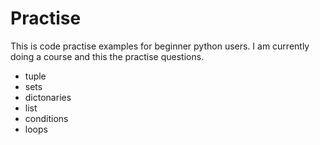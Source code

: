 # Practise

This is code practise examples for beginner python users. I am currently doing a course and this the practise questions.

- tuple
- sets
- dictonaries
- list
- conditions
- loops
